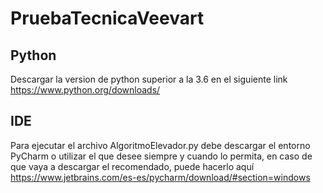 # PruebaTecnicaVeevart
## Python
Descargar la version de python superior a la 3.6 en el siguiente link https://www.python.org/downloads/
## IDE
Para ejecutar el archivo AlgoritmoElevador.py debe descargar el entorno PyCharm o utilizar el que desee siempre y cuando lo permita, en caso de que vaya a descargar el recomendado, puede hacerlo aquí https://www.jetbrains.com/es-es/pycharm/download/#section=windows 

